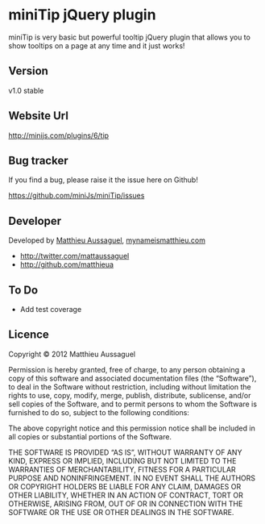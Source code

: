 
# miniTip jQuery plugin

miniTip is very basic but powerful tooltip jQuery plugin that allows you to show tooltips on a page at any time and it just works!

## Version

v1.0 stable

## Website Url

http://minijs.com/plugins/6/tip

## Bug tracker

If you find a bug, please raise it the issue here on Github! 

https://github.com/miniJs/miniTip/issues

## Developer

Developed by [Matthieu Aussaguel](mailto:matthieu.aussaguel@gmail.com), [mynameismatthieu.com](http://mynameismatthieu.com)

+ http://twitter.com/mattaussaguel
+ http://github.com/matthieua

## To Do

* Add test coverage

## Licence

Copyright &copy; 2012 Matthieu Aussaguel

Permission is hereby granted, free of charge, to any person obtaining a copy of this software and associated documentation files (the “Software”), to deal in the Software without restriction, including without limitation the rights to use, copy, modify, merge, publish, distribute, sublicense, and/or sell copies of the Software, and to permit persons to whom the Software is furnished to do so, subject to the following conditions:

The above copyright notice and this permission notice shall be included in all copies or substantial portions of the Software.

THE SOFTWARE IS PROVIDED “AS IS”, WITHOUT WARRANTY OF ANY KIND, EXPRESS OR IMPLIED, INCLUDING BUT NOT LIMITED TO THE WARRANTIES OF MERCHANTABILITY, FITNESS FOR A PARTICULAR PURPOSE AND NONINFRINGEMENT. IN NO EVENT SHALL THE AUTHORS OR COPYRIGHT HOLDERS BE LIABLE FOR ANY CLAIM, DAMAGES OR OTHER LIABILITY, WHETHER IN AN ACTION OF CONTRACT, TORT OR OTHERWISE, ARISING FROM, OUT OF OR IN CONNECTION WITH THE SOFTWARE OR THE USE OR OTHER DEALINGS IN THE SOFTWARE.